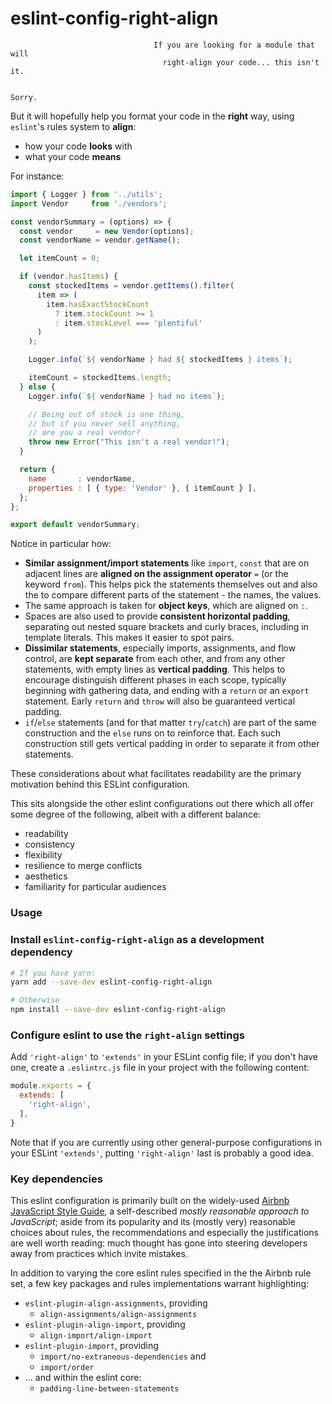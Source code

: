 # eslint-config-right-align

```
                                If you are looking for a module that will
                                  right-align your code... this isn't it.

                                                                   Sorry.
```


But it will hopefully help you format your code in the **right** way, using
`eslint`'s rules system to **align**:

- how your code **looks** with
- what your code **means**

For instance:

```javascript
import { Logger } from '../utils';
import Vendor     from './vendors';

const vendorSummary = (options) => {
  const vendor     = new Vendor(options);
  const vendorName = vendor.getName();

  let itemCount = 0;

  if (vendor.hasItems) {
    const stockedItems = vendor.getItems().filter(
      item => (
        item.hasExactStockCount
          ? item.stockCount >= 1
          : item.stockLevel === 'plentiful'
      )
    );

    Logger.info(`${ vendorName } had ${ stockedItems } items`);

    itemCount = stockedItems.length;
  } else {
    Logger.info(`${ vendorName } had no items`);

    // Being out of stock is one thing,
    // but if you never sell anything,
    // are you a real vendor?
    throw new Error("This isn't a real vendor!");
  }

  return {
    name       : vendorName,
    properties : [ { type: 'Vendor' }, { itemCount } ],
  };
};

export default vendorSummary;
```

Notice in particular how:

- **Similar assignment/import statements** like `import`, `const` that are
  on adjacent lines are **aligned on the assignment operator** `=` (or the
  keyword `from`). This helps pick the statements themselves out and also the
  to compare different parts of the statement - the names, the values.
- The same approach is taken for **object keys**, which are aligned on `:`.
- Spaces are also used to provide **consistent horizontal padding**, separating
  out nested square brackets and curly braces, including in template literals.
  This makes it easier to spot pairs.
- **Dissimilar statements**, especially imports, assignments, and flow control,
  are **kept separate** from each other, and from any other statements, with
  empty lines as **vertical padding**. This helps to encourage distinguish
  different phases in each scope, typically beginning with gathering data,
  and ending with a `return` or an `export` statement. Early `return` and
  `throw` will also be guaranteed vertical padding.
- `if`/`else` statements (and for that matter `try`/`catch`) are part of the
  same construction and the `else` runs on to reinforce that. Each such
  construction still gets vertical padding in order to separate it from other
  statements.

These considerations about what facilitates readability are the primary
motivation behind this ESLint configuration.

This sits alongside the other eslint configurations out there which all offer
some degree of the following, albeit with a different balance:

- readability
- consistency
- flexibility
- resilience to merge conflicts
- aesthetics
- familiarity for particular audiences

### Usage

### Install `eslint-config-right-align` as a development dependency

```bash
# If you have yarn:
yarn add --save-dev eslint-config-right-align

# Otherwise
npm install --save-dev eslint-config-right-align
```

### Configure eslint to use the `right-align` settings

Add `'right-align'` to `'extends'` in your ESLint config file; if you don't
have one, create a `.eslintrc.js` file in your project with the following
content:

```javascript
module.exports = {
  extends: [
    'right-align',
  ],
}
```

Note that if you are currently using other general-purpose configurations in
your ESLint `'extends'`, putting `'right-align'` last is probably a good idea.

### Key dependencies

This eslint configuration is primarily built on the widely-used
[Airbnb JavaScript Style Guide](https://github.com/airbnb/javascript),
a self-described _mostly reasonable approach to JavaScript_; aside from its
popularity and its (mostly very) reasonable choices about rules, the
recommendations and especially the justifications are well worth reading: much
thought has gone into steering developers away from practices which invite
mistakes.

In addition to varying the core eslint rules specified in the the Airbnb rule
set, a few key packages and rules implementations warrant highlighting:

- `eslint-plugin-align-assignments`, providing
  - `align-assignments/align-assignments`
- `eslint-plugin-align-import`, providing
  - `align-import/align-import`
- `eslint-plugin-import`, providing
  - `import/no-extraneous-dependencies` and
  - `import/order`
- ... and within the eslint core:
  - `padding-line-between-statements`
